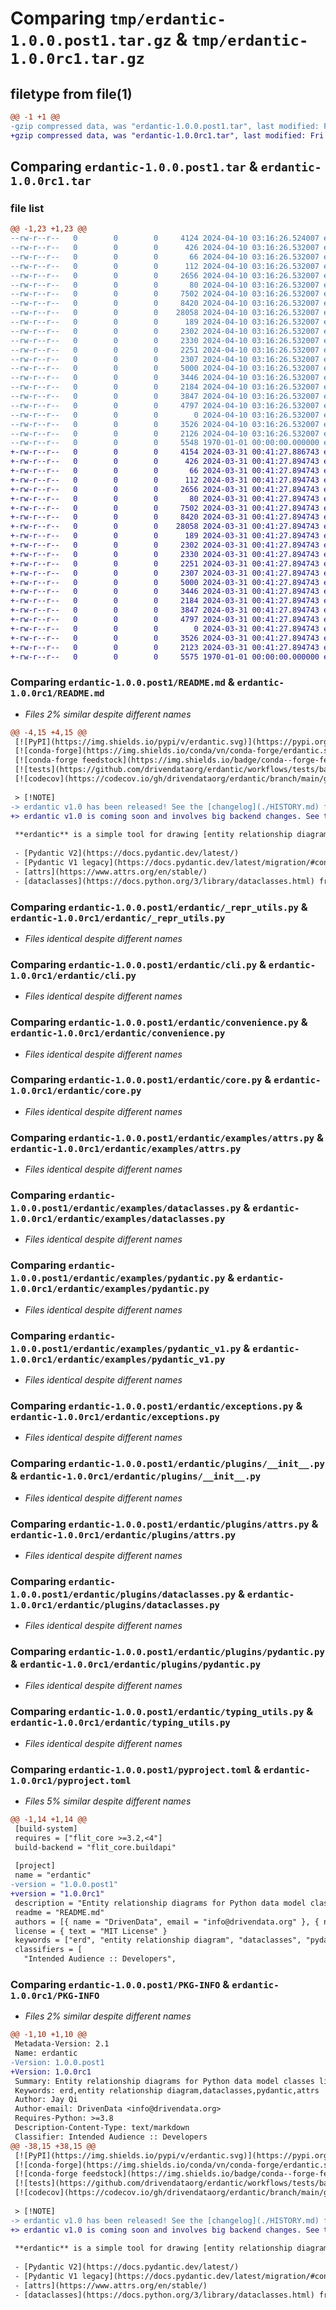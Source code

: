 # Comparing `tmp/erdantic-1.0.0.post1.tar.gz` & `tmp/erdantic-1.0.0rc1.tar.gz`

## filetype from file(1)

```diff
@@ -1 +1 @@
-gzip compressed data, was "erdantic-1.0.0.post1.tar", last modified: Fri Jan  1 00:00:00 2016, max compression
+gzip compressed data, was "erdantic-1.0.0rc1.tar", last modified: Fri Jan  1 00:00:00 2016, max compression
```

## Comparing `erdantic-1.0.0.post1.tar` & `erdantic-1.0.0rc1.tar`

### file list

```diff
@@ -1,23 +1,23 @@
--rw-r--r--   0        0        0     4124 2024-04-10 03:16:26.524007 erdantic-1.0.0.post1/README.md
--rw-r--r--   0        0        0      426 2024-04-10 03:16:26.532007 erdantic-1.0.0.post1/erdantic/__init__.py
--rw-r--r--   0        0        0       66 2024-04-10 03:16:26.532007 erdantic-1.0.0.post1/erdantic/__main__.py
--rw-r--r--   0        0        0      112 2024-04-10 03:16:26.532007 erdantic-1.0.0.post1/erdantic/_logging.py
--rw-r--r--   0        0        0     2656 2024-04-10 03:16:26.532007 erdantic-1.0.0.post1/erdantic/_repr_utils.py
--rw-r--r--   0        0        0       80 2024-04-10 03:16:26.532007 erdantic-1.0.0.post1/erdantic/_version.py
--rw-r--r--   0        0        0     7502 2024-04-10 03:16:26.532007 erdantic-1.0.0.post1/erdantic/cli.py
--rw-r--r--   0        0        0     8420 2024-04-10 03:16:26.532007 erdantic-1.0.0.post1/erdantic/convenience.py
--rw-r--r--   0        0        0    28058 2024-04-10 03:16:26.532007 erdantic-1.0.0.post1/erdantic/core.py
--rw-r--r--   0        0        0      189 2024-04-10 03:16:26.532007 erdantic-1.0.0.post1/erdantic/examples/__init__.py
--rw-r--r--   0        0        0     2302 2024-04-10 03:16:26.532007 erdantic-1.0.0.post1/erdantic/examples/attrs.py
--rw-r--r--   0        0        0     2330 2024-04-10 03:16:26.532007 erdantic-1.0.0.post1/erdantic/examples/dataclasses.py
--rw-r--r--   0        0        0     2251 2024-04-10 03:16:26.532007 erdantic-1.0.0.post1/erdantic/examples/pydantic.py
--rw-r--r--   0        0        0     2307 2024-04-10 03:16:26.532007 erdantic-1.0.0.post1/erdantic/examples/pydantic_v1.py
--rw-r--r--   0        0        0     5000 2024-04-10 03:16:26.532007 erdantic-1.0.0.post1/erdantic/exceptions.py
--rw-r--r--   0        0        0     3446 2024-04-10 03:16:26.532007 erdantic-1.0.0.post1/erdantic/plugins/__init__.py
--rw-r--r--   0        0        0     2184 2024-04-10 03:16:26.532007 erdantic-1.0.0.post1/erdantic/plugins/attrs.py
--rw-r--r--   0        0        0     3847 2024-04-10 03:16:26.532007 erdantic-1.0.0.post1/erdantic/plugins/dataclasses.py
--rw-r--r--   0        0        0     4797 2024-04-10 03:16:26.532007 erdantic-1.0.0.post1/erdantic/plugins/pydantic.py
--rw-r--r--   0        0        0        0 2024-04-10 03:16:26.532007 erdantic-1.0.0.post1/erdantic/py.typed
--rw-r--r--   0        0        0     3526 2024-04-10 03:16:26.532007 erdantic-1.0.0.post1/erdantic/typing_utils.py
--rw-r--r--   0        0        0     2126 2024-04-10 03:16:26.532007 erdantic-1.0.0.post1/pyproject.toml
--rw-r--r--   0        0        0     5548 1970-01-01 00:00:00.000000 erdantic-1.0.0.post1/PKG-INFO
+-rw-r--r--   0        0        0     4154 2024-03-31 00:41:27.886743 erdantic-1.0.0rc1/README.md
+-rw-r--r--   0        0        0      426 2024-03-31 00:41:27.894743 erdantic-1.0.0rc1/erdantic/__init__.py
+-rw-r--r--   0        0        0       66 2024-03-31 00:41:27.894743 erdantic-1.0.0rc1/erdantic/__main__.py
+-rw-r--r--   0        0        0      112 2024-03-31 00:41:27.894743 erdantic-1.0.0rc1/erdantic/_logging.py
+-rw-r--r--   0        0        0     2656 2024-03-31 00:41:27.894743 erdantic-1.0.0rc1/erdantic/_repr_utils.py
+-rw-r--r--   0        0        0       80 2024-03-31 00:41:27.894743 erdantic-1.0.0rc1/erdantic/_version.py
+-rw-r--r--   0        0        0     7502 2024-03-31 00:41:27.894743 erdantic-1.0.0rc1/erdantic/cli.py
+-rw-r--r--   0        0        0     8420 2024-03-31 00:41:27.894743 erdantic-1.0.0rc1/erdantic/convenience.py
+-rw-r--r--   0        0        0    28058 2024-03-31 00:41:27.894743 erdantic-1.0.0rc1/erdantic/core.py
+-rw-r--r--   0        0        0      189 2024-03-31 00:41:27.894743 erdantic-1.0.0rc1/erdantic/examples/__init__.py
+-rw-r--r--   0        0        0     2302 2024-03-31 00:41:27.894743 erdantic-1.0.0rc1/erdantic/examples/attrs.py
+-rw-r--r--   0        0        0     2330 2024-03-31 00:41:27.894743 erdantic-1.0.0rc1/erdantic/examples/dataclasses.py
+-rw-r--r--   0        0        0     2251 2024-03-31 00:41:27.894743 erdantic-1.0.0rc1/erdantic/examples/pydantic.py
+-rw-r--r--   0        0        0     2307 2024-03-31 00:41:27.894743 erdantic-1.0.0rc1/erdantic/examples/pydantic_v1.py
+-rw-r--r--   0        0        0     5000 2024-03-31 00:41:27.894743 erdantic-1.0.0rc1/erdantic/exceptions.py
+-rw-r--r--   0        0        0     3446 2024-03-31 00:41:27.894743 erdantic-1.0.0rc1/erdantic/plugins/__init__.py
+-rw-r--r--   0        0        0     2184 2024-03-31 00:41:27.894743 erdantic-1.0.0rc1/erdantic/plugins/attrs.py
+-rw-r--r--   0        0        0     3847 2024-03-31 00:41:27.894743 erdantic-1.0.0rc1/erdantic/plugins/dataclasses.py
+-rw-r--r--   0        0        0     4797 2024-03-31 00:41:27.894743 erdantic-1.0.0rc1/erdantic/plugins/pydantic.py
+-rw-r--r--   0        0        0        0 2024-03-31 00:41:27.894743 erdantic-1.0.0rc1/erdantic/py.typed
+-rw-r--r--   0        0        0     3526 2024-03-31 00:41:27.894743 erdantic-1.0.0rc1/erdantic/typing_utils.py
+-rw-r--r--   0        0        0     2123 2024-03-31 00:41:27.894743 erdantic-1.0.0rc1/pyproject.toml
+-rw-r--r--   0        0        0     5575 1970-01-01 00:00:00.000000 erdantic-1.0.0rc1/PKG-INFO
```

### Comparing `erdantic-1.0.0.post1/README.md` & `erdantic-1.0.0rc1/README.md`

 * *Files 2% similar despite different names*

```diff
@@ -4,15 +4,15 @@
 [![PyPI](https://img.shields.io/pypi/v/erdantic.svg)](https://pypi.org/project/erdantic/)
 [![conda-forge](https://img.shields.io/conda/vn/conda-forge/erdantic.svg)](https://anaconda.org/conda-forge/erdantic)
 [![conda-forge feedstock](https://img.shields.io/badge/conda--forge-feedstock-yellowgreen)](https://github.com/conda-forge/erdantic-feedstock)
 [![tests](https://github.com/drivendataorg/erdantic/workflows/tests/badge.svg?branch=main)](https://github.com/drivendataorg/erdantic/actions?query=workflow%3Atests+branch%3Amain)
 [![codecov](https://codecov.io/gh/drivendataorg/erdantic/branch/main/graph/badge.svg)](https://codecov.io/gh/drivendataorg/erdantic)
 
 > [!NOTE]
-> erdantic v1.0 has been released! See the [changelog](./HISTORY.md) for more information.
+> erdantic v1.0 is coming soon and involves big backend changes. See the [changelog](./HISTORY.md) for more information.
 
 **erdantic** is a simple tool for drawing [entity relationship diagrams (ERDs)](https://en.wikipedia.org/wiki/Data_modeling#Entity%E2%80%93relationship_diagrams) for Python data model classes. Diagrams are rendered using the venerable [Graphviz](https://graphviz.org/) library. Supported data modeling frameworks are:
 
 - [Pydantic V2](https://docs.pydantic.dev/latest/)
 - [Pydantic V1 legacy](https://docs.pydantic.dev/latest/migration/#continue-using-pydantic-v1-features)
 - [attrs](https://www.attrs.org/en/stable/)
 - [dataclasses](https://docs.python.org/3/library/dataclasses.html) from the Python standard library
```

### Comparing `erdantic-1.0.0.post1/erdantic/_repr_utils.py` & `erdantic-1.0.0rc1/erdantic/_repr_utils.py`

 * *Files identical despite different names*

### Comparing `erdantic-1.0.0.post1/erdantic/cli.py` & `erdantic-1.0.0rc1/erdantic/cli.py`

 * *Files identical despite different names*

### Comparing `erdantic-1.0.0.post1/erdantic/convenience.py` & `erdantic-1.0.0rc1/erdantic/convenience.py`

 * *Files identical despite different names*

### Comparing `erdantic-1.0.0.post1/erdantic/core.py` & `erdantic-1.0.0rc1/erdantic/core.py`

 * *Files identical despite different names*

### Comparing `erdantic-1.0.0.post1/erdantic/examples/attrs.py` & `erdantic-1.0.0rc1/erdantic/examples/attrs.py`

 * *Files identical despite different names*

### Comparing `erdantic-1.0.0.post1/erdantic/examples/dataclasses.py` & `erdantic-1.0.0rc1/erdantic/examples/dataclasses.py`

 * *Files identical despite different names*

### Comparing `erdantic-1.0.0.post1/erdantic/examples/pydantic.py` & `erdantic-1.0.0rc1/erdantic/examples/pydantic.py`

 * *Files identical despite different names*

### Comparing `erdantic-1.0.0.post1/erdantic/examples/pydantic_v1.py` & `erdantic-1.0.0rc1/erdantic/examples/pydantic_v1.py`

 * *Files identical despite different names*

### Comparing `erdantic-1.0.0.post1/erdantic/exceptions.py` & `erdantic-1.0.0rc1/erdantic/exceptions.py`

 * *Files identical despite different names*

### Comparing `erdantic-1.0.0.post1/erdantic/plugins/__init__.py` & `erdantic-1.0.0rc1/erdantic/plugins/__init__.py`

 * *Files identical despite different names*

### Comparing `erdantic-1.0.0.post1/erdantic/plugins/attrs.py` & `erdantic-1.0.0rc1/erdantic/plugins/attrs.py`

 * *Files identical despite different names*

### Comparing `erdantic-1.0.0.post1/erdantic/plugins/dataclasses.py` & `erdantic-1.0.0rc1/erdantic/plugins/dataclasses.py`

 * *Files identical despite different names*

### Comparing `erdantic-1.0.0.post1/erdantic/plugins/pydantic.py` & `erdantic-1.0.0rc1/erdantic/plugins/pydantic.py`

 * *Files identical despite different names*

### Comparing `erdantic-1.0.0.post1/erdantic/typing_utils.py` & `erdantic-1.0.0rc1/erdantic/typing_utils.py`

 * *Files identical despite different names*

### Comparing `erdantic-1.0.0.post1/pyproject.toml` & `erdantic-1.0.0rc1/pyproject.toml`

 * *Files 5% similar despite different names*

```diff
@@ -1,14 +1,14 @@
 [build-system]
 requires = ["flit_core >=3.2,<4"]
 build-backend = "flit_core.buildapi"
 
 [project]
 name = "erdantic"
-version = "1.0.0.post1"
+version = "1.0.0rc1"
 description = "Entity relationship diagrams for Python data model classes like Pydantic."
 readme = "README.md"
 authors = [{ name = "DrivenData", email = "info@drivendata.org" }, { name = "Jay Qi" }]
 license = { text = "MIT License" }
 keywords = ["erd", "entity relationship diagram", "dataclasses", "pydantic", "attrs"]
 classifiers = [
   "Intended Audience :: Developers",
```

### Comparing `erdantic-1.0.0.post1/PKG-INFO` & `erdantic-1.0.0rc1/PKG-INFO`

 * *Files 2% similar despite different names*

```diff
@@ -1,10 +1,10 @@
 Metadata-Version: 2.1
 Name: erdantic
-Version: 1.0.0.post1
+Version: 1.0.0rc1
 Summary: Entity relationship diagrams for Python data model classes like Pydantic.
 Keywords: erd,entity relationship diagram,dataclasses,pydantic,attrs
 Author: Jay Qi
 Author-email: DrivenData <info@drivendata.org>
 Requires-Python: >=3.8
 Description-Content-Type: text/markdown
 Classifier: Intended Audience :: Developers
@@ -38,15 +38,15 @@
 [![PyPI](https://img.shields.io/pypi/v/erdantic.svg)](https://pypi.org/project/erdantic/)
 [![conda-forge](https://img.shields.io/conda/vn/conda-forge/erdantic.svg)](https://anaconda.org/conda-forge/erdantic)
 [![conda-forge feedstock](https://img.shields.io/badge/conda--forge-feedstock-yellowgreen)](https://github.com/conda-forge/erdantic-feedstock)
 [![tests](https://github.com/drivendataorg/erdantic/workflows/tests/badge.svg?branch=main)](https://github.com/drivendataorg/erdantic/actions?query=workflow%3Atests+branch%3Amain)
 [![codecov](https://codecov.io/gh/drivendataorg/erdantic/branch/main/graph/badge.svg)](https://codecov.io/gh/drivendataorg/erdantic)
 
 > [!NOTE]
-> erdantic v1.0 has been released! See the [changelog](./HISTORY.md) for more information.
+> erdantic v1.0 is coming soon and involves big backend changes. See the [changelog](./HISTORY.md) for more information.
 
 **erdantic** is a simple tool for drawing [entity relationship diagrams (ERDs)](https://en.wikipedia.org/wiki/Data_modeling#Entity%E2%80%93relationship_diagrams) for Python data model classes. Diagrams are rendered using the venerable [Graphviz](https://graphviz.org/) library. Supported data modeling frameworks are:
 
 - [Pydantic V2](https://docs.pydantic.dev/latest/)
 - [Pydantic V1 legacy](https://docs.pydantic.dev/latest/migration/#continue-using-pydantic-v1-features)
 - [attrs](https://www.attrs.org/en/stable/)
 - [dataclasses](https://docs.python.org/3/library/dataclasses.html) from the Python standard library
```

